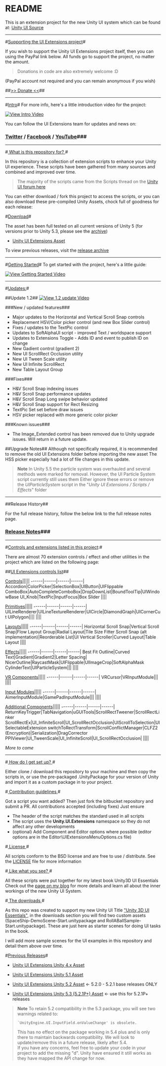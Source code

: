 # README #

This is an extension project for the new Unity UI system which can be found at: [Unity UI Source](https://bitbucket.org/Unity-Technologies/ui)

-----

#[Supporting the UI Extensions project](https://www.paypal.com/cgi-bin/webscr?cmd=_s-xclick&hosted_button_id=89L8T9N6BR7LJ)#

If you wish to support the Unity UI Extensions project itself, then you can using the PayPal link below.
All funds go to support the project, no matter the amount.

> Donations in code are also extremely welcome :D

(PayPal account not required and you can remain anonymous if you wish)

##[>> Donate <<](https://www.paypal.com/cgi-bin/webscr?cmd=_s-xclick&hosted_button_id=89L8T9N6BR7LJ)##

-----

#[Intro](https://bitbucket.org/ddreaper/unity-ui-extensions/wiki/GettingStarted)#
For more info, here's a little introduction video for the project:

[![View Intro Video](http://img.youtube.com/vi/njoIeE4akq0/0.jpg)](http://www.youtube.com/watch?v=njoIeE4akq0 "Unity UI Extensions intro video")

You can follow the UI Extensions team for updates and news on:
### [Twitter](https://twitter.com/search?q=%23unityuiextensions) / [Facebook](https://www.facebook.com/UnityUIExtensions/) / [YouTube](https://www.youtube.com/channel/UCG3gZOkmL-2rmZat4ufv28Q)###

-----

#[ What is this repository for? ](https://bitbucket.org/ddreaper/unity-ui-extensions/wiki/About)#

In this repository is a collection of extension scripts to enhance your Unity UI experience. These scripts have been gathered from many sources and combined and improved over time.

> The majority of the scripts came from the Scripts thread on the [Unity UI forum here](http://bit.ly/UnityUIScriptsForumPost)

You can either download / fork this project to access the scripts, or you can also download these pre-compiled Unity Assets, chock full of goodness for each release:

#[Download](https://bitbucket.org/ddreaper/unity-ui-extensions/wiki/Downloads)#

The asset has been full tested on all current versions of Unity 5 (for versions prior to Unity 5.3, please see the [archive](https://bitbucket.org/ddreaper/unity-ui-extensions/wiki/Downloads))

* [Unity UI Extensions Asset](https://bitbucket.org/ddreaper/unity-ui-extensions/downloads/UnityUIExtensions.unitypackage)

To view previous releases, visit the [release archive](https://bitbucket.org/ddreaper/unity-ui-extensions/wiki/Downloads)

-----

#[Getting Started](https://bitbucket.org/ddreaper/unity-ui-extensions/wiki/GettingStarted)#
To get started with the project, here's a little guide:

[![View Getting Started Video](http://img.youtube.com/vi/sVLeYmsNQAI/0.jpg)](http://www.youtube.com/watch?v=sVLeYmsNQAI "Unity UI getting started video")

-----

#[Updates:](https://bitbucket.org/ddreaper/unity-ui-extensions/wiki/ReleaseNotes/RELEASENOTES)#

##Update 1.2##
[![View 1.2 update Video](http://img.youtube.com/vi/cWv0A6rEEc8/0.jpg)](https://www.youtube.com/watch?v=cWv0A6rEEc8 "Update 1.2 for the Unity UI Extensions Project")

###New / updated features###
* Major updates to the Horizontal and Vertical Scroll Snap controls
* Replacement HSV/Color picker control (and new Box Slider control)
* Fixes / updates to the TextPic control
* Updates to SoftAlphaUI script - improved Text / worldspace support
* Updates to Extensions Toggle - Adds ID and event to publish ID on change
* New Gadient control (gradient 2)
* New UI ScrollRect Occlusion utility
* New UI Tween Scale utility
* New UI Infinite ScrollRect
* New Table Layout Group

###Fixes###
* H&V Scroll Snap indexing issues
* H&V Scroll Snap performance updates 
* H&V Scroll Snap Long swipe behavior updated
* H&V Scroll Snap support for Rect Resizing
* TextPic Set set before draw issues
* HSV picker replaced with more generic color picker

###Known issues###
* The Image_Extended control has been removed due to Unity upgrade issues. Will return in a future update.

##Upgrade Notes##
Although not specifically required, it is recommended to remove the old UI Extensions folder before importing the new asset
The HSS picker especially had a lot of file changes in this update.

>**Note** In Unity 5.5 the particle system was overhauled and several methods were marked for removal. However, the UI Particle System script currently still uses them
> Either ignore these errors or remove the *_UIParticleSystem_* script in the "*Unity UI Extensions / Scripts / Effects*" folder


-------------------
##Release History##

For the full release history, follow the below link to the full release notes page.

### [Release Notes](https://bitbucket.org/ddreaper/unity-ui-extensions/wiki/ReleaseNotes/RELEASENOTES)###

---
#[Controls and extensions listed in this project](https://bitbucket.org/ddreaper/unity-ui-extensions/wiki/Controls):#

There are almost 70 extension controls / effect and other utilities in the project which are listed on the following page:

##[UI Extensions controls list](https://bitbucket.org/ddreaper/unity-ui-extensions/wiki/Controls)##

[Controls](https://bitbucket.org/ddreaper/unity-ui-extensions/wiki/Controls#Controls)|||||
------|------|------|------|
Accordion|ColorPicker|SelectionBox|UIButton|UIFlippable
ComboBox|AutoCompleteComboBox|DropDownList|BoundToolTip|UIWindowBase
UI_Knob|TextPic|InputFocus|Box Slider
||||

[Primitives](https://bitbucket.org/ddreaper/unity-ui-extensions/wiki/Controls#Primitives)|||||
------|------|------|------|
UILineRenderer|UILineTextureRenderer|UICircle|DiamondGraph|UICornerCut
UIPolygon||||
||||

[Layouts](https://bitbucket.org/ddreaper/unity-ui-extensions/wiki/Controls#Layouts)|||||
------|------|------|------|
Horizontal Scroll Snap|Vertical Scroll Snap|Flow Layout Group|Radial Layout|Tile Size Fitter
Scroll Snap (alt implementation)|Reorderable List|UI Vertical Scroller|Curved Layout|Table Layout
||||

[Effects](https://bitbucket.org/ddreaper/unity-ui-extensions/wiki/Controls#Effects)|||||
------|------|------|------|
Best Fit Outline|Curved Text|Gradient|Gradient2|Letter Spacing|
NicerOutline|RaycastMask|UIFlippable|UIImageCrop|SoftAlphaMask
CylinderText|UIParticleSystem|||
||||

[VR Components](https://bitbucket.org/ddreaper/unity-ui-extensions/wiki/Controls#VR)|||||
------|------|------|------|
VRCursor|VRInputModule|||
||||

[Input Modules](https://bitbucket.org/ddreaper/unity-ui-extensions/wiki/Controls#InputModules)|||||
------|------|------|------|
AimerInputModule|GamePadInputModule|||
||||

[Additional Components](https://bitbucket.org/ddreaper/unity-ui-extensions/wiki/Controls#Additional_Components)|||||
------|------|------|------|
ReturnKeyTrigger|TabNavigation|uGUITools|ScrollRectTweener|ScrollRectLinker
ScrollRectEx|UI_InfiniteScroll|UI_ScrollRectOcclusion|UIScrollToSelection|UISelectableExtension
switchToRectTransform|ScrollConflictManager|CLFZ2 (Encryption)|Serialization|DragCorrector
PPIViewer|UI_TweenScale|UI_InfiniteScroll|UI_ScrollRectOcclusion|
||||

*More to come*

---


#[ How do I get set up? ](https://bitbucket.org/ddreaper/unity-ui-extensions/wiki/GettingStarted)#

Either clone / download this repository to your machine and then copy the scripts in, or use the pre-packaged .UnityPackage for your version of Unity and import it as a custom package in to your project.

#[ Contribution guidelines ](https://bitbucket.org/ddreaper/unity-ui-extensions/wiki/ContributionGuidelines)#

Got a script you want added? Then just fork the bitbucket repository and submit a PR.  All contributions accepted (including fixes)
Just ensure 
* The header of the script matches the standard used in all scripts
* The script uses the **Unity.UI.Extensions** namespace so they do not affect any other developments
* (optional) Add Component and Editor options where possible (editor options are in the Editor\UIExtensionsMenuOptions.cs file)

#[ License ](https://bitbucket.org/ddreaper/unity-ui-extensions/wiki/License)#

All scripts conform to the BSD license and are free to use / distribute.  See the [LICENSE](https://bitbucket.org/ddreaper/unity-ui-extensions/wiki/License) file for more information 

#[ Like what you see? ](https://bitbucket.org/ddreaper/unity-ui-extensions/wiki/FurtherInfo)#

All these scripts were put together for my latest book Unity3D UI Essentials
Check out the [page on my blog](http://bit.ly/Unity3DUIEssentials) for more details and learn all about the inner workings of the new Unity UI System.

#[ The downloads ](https://bitbucket.org/ddreaper/unity-ui-extensions/wiki/Downloads)#

As this repo was created to support my new Unity UI Title ["Unity 3D UI Essentials"](http://bit.ly/Unity3DUIEssentials), in the downloads section you will find two custom assets (SpaceShip-DemoScene-Start.unitypackage and RollABallSample-Start.unitypackage).  These are just here as starter scenes for doing UI tasks in the book.

I will add more sample scenes for the UI examples in this repository and detail them above over time.

#[Previous Releases](https://bitbucket.org/ddreaper/unity-ui-extensions/wiki/Downloads)#

* [Unity UI Extensions Unity 4.x Asset](https://bitbucket.org/ddreaper/unity-ui-extensions/downloads/UnityUIExtensions-4.x.unitypackage)

* [Unity UI Extensions Unity 5.1 Asset](https://bitbucket.org/ddreaper/unity-ui-extensions/downloads/UnityUIExtensions-5.1.unitypackage)

* [Unity UI Extensions Unity 5.2 Asset](https://bitbucket.org/ddreaper/unity-ui-extensions/downloads/UnityUIExtensions-5.2.unitypackage) <- 5.2.0 - 5.2.1 base releases ONLY

* [Unity UI Extensions Unity 5.3 (5.2.1P+) Asset](https://bitbucket.org/ddreaper/unity-ui-extensions/downloads/UnityUIExtensions-5.3.unitypackage) <- use this for 5.2.1P+ releases

> **Note** To retain 5.2 compatibility in the 5.3 package, you will see two warnings related to:
> ```
> `UnityEngine.UI.InputField.onValueChange' is obsolete.  
> ```
> This has no effect on the package working in 5.4 plus and is only there to maintain backwards compatibility.  We will look to update/remove this in a future release, likely after 5.4.  
If you have any concerns, feel free to update your code in your project to add the missing "d".  Unity have ensured it still works as they have mapped the API change for now.